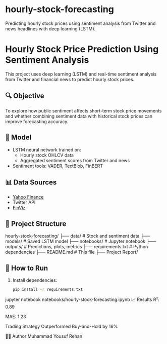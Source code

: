 # hourly-stock-forecasting
Predicting hourly stock prices using sentiment analysis from Twitter and news headlines with deep learning (LSTM).
# Hourly Stock Price Prediction Using Sentiment Analysis

This project uses deep learning (LSTM) and real-time sentiment analysis from Twitter and financial news to predict hourly stock prices.

## 🔍 Objective
To explore how public sentiment affects short-term stock price movements and whether combining sentiment data with historical stock prices can improve forecasting accuracy.

## 🧠 Model
- LSTM neural network trained on:
  - Hourly stock OHLCV data
  - Aggregated sentiment scores from Twitter and news
- Sentiment tools: VADER, TextBlob, FinBERT

## 📊 Data Sources
- [Yahoo Finance](https://finance.yahoo.com/)
- Twitter API
- [FinViz](https://finviz.com/)

## 📂 Project Structure
hourly-stock-forecasting/
├── data/ # Stock and sentiment data
├── models/ # Saved LSTM model
├── notebooks/ # Jupyter notebook
├── outputs/ # Predictions, plots, metrics
├── requirements.txt # Python dependencies
├── README.md # This file
├── Project Report/


## 🚀 How to Run
1. Install dependencies:
   ```bash
   pip install -r requirements.txt

jupyter notebook notebooks/hourly-stock-forecasting.ipynb
📈 Results
R²: 0.89

MAE: 1.23

Trading Strategy Outperformed Buy-and-Hold by 16%

👨‍💻 Author
Muhammad Yousuf Rehan 
